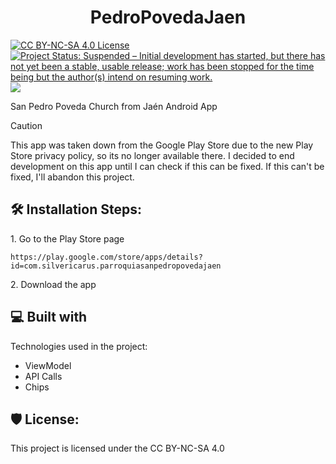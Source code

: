 <h1 align="center" id="title">PedroPovedaJaen</h1>
<p style="align:left;">
  <a href="https://creativecommons.org/licenses/by-nc-sa/4.0/"><img src="https://licensebuttons.net/l/by-nc-sa/4.0/88x31.png" alt="CC BY-NC-SA 4.0 License"></a>
<a href="https://www.repostatus.org/#suspended"><img src="https://www.repostatus.org/badges/latest/suspended.svg" alt="Project Status: Suspended – Initial development has started, but there has not yet been a stable, usable release; work has been stopped for the time being but the author(s) intend on resuming work." /></a>
  <img src="https://4.vercel.app/github/languageall/silvericarus/pedropovedajaen?icon=android&iconcolor=32de84">
</p>
<p id="description">San Pedro Poveda Church from Jaén Android App</p>

> [!CAUTION]
> This app was taken down from the Google Play Store due to the new Play Store privacy policy, so its no longer available there.
> I decided to end development on this app until I can check if this can be fixed. If this can't be fixed, I'll abandon this project.

<h2>🛠️ Installation Steps:</h2>

<p>1. Go to the Play Store page</p>

```
https://play.google.com/store/apps/details?id=com.silvericarus.parroquiasanpedropovedajaen
```

<p>2. Download the app</p>

  
  
<h2>💻 Built with</h2>

Technologies used in the project:

*   ViewModel
*   API Calls
*   Chips

<h2>🛡️ License:</h2>

This project is licensed under the CC BY-NC-SA 4.0
